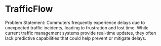 # TrafficFlow
Problem Statement:
Commuters frequently experience delays due to unexpected traffic incidents, leading to frustration and lost time. While current traffic management systems provide real-time updates, they often lack predictive capabilities that could help prevent or mitigate delays.
